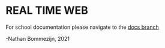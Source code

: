 # REAL TIME WEB

For school documentation please navigate to the [docs branch](https://github.com/dewarian/real-time-web-2021/tree/docs)

-Nathan Bommezijn, 2021
